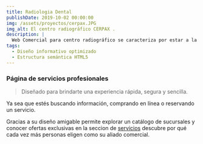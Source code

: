```yaml
---
title: Radiologia Dental
publishDate: 2019-10-02 00:00:00
img: /assets/proyectos/cerpax.JPG
img_alt: El centro radiográfico CERPAX .
description: |
  Web Comercial para centro radiográfico se caracteriza por estar a la vanguardia científica y tecnológica, auspiciando numerosos eventos científicos a nivel nacional con profesores internacionales en el área de la radiología bucal y maxilofacial.
tags:
  - Diseño informativo optimizado
  - Estructura semántica HTML5
---
```

### Página de servicios profesionales

>Diseñado para brindarte una experiencia rápida, segura y sencilla.

Ya sea que estés buscando información, comprando en línea o reservando un servicio.

Gracias a su diseño amigable permite explorar un catálogo de sucursales y conocer ofertas exclusivas en la seccion de [servicios](https://cerpax.com/tomografia/) descubre por qué cada vez más personas eligen como su aliado comercial.

